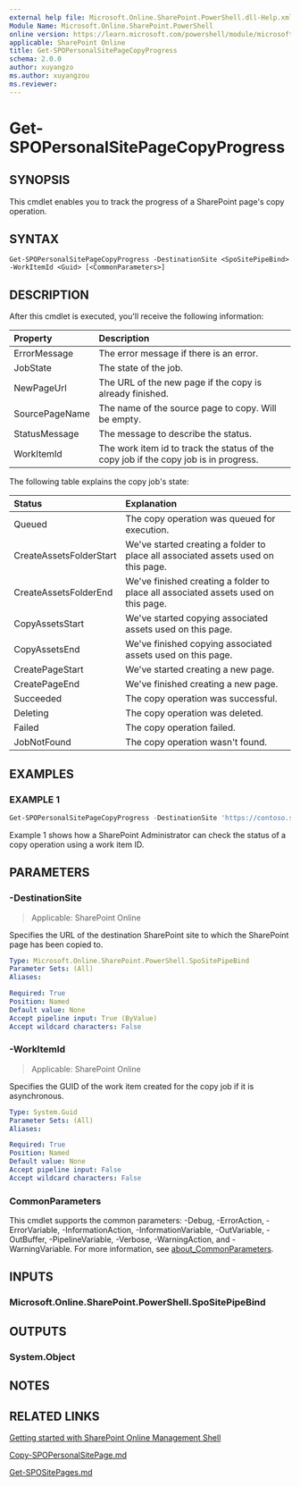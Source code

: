 ```yaml
---
external help file: Microsoft.Online.SharePoint.PowerShell.dll-Help.xml
Module Name: Microsoft.Online.SharePoint.PowerShell
online version: https://learn.microsoft.com/powershell/module/microsoft.online.sharepoint.powershell/get-spopersonalsitepagecopyprogress
applicable: SharePoint Online
title: Get-SPOPersonalSitePageCopyProgress
schema: 2.0.0
author: xuyangzo
ms.author: xuyangzou
ms.reviewer:
---
```


# Get-SPOPersonalSitePageCopyProgress

## SYNOPSIS

This cmdlet enables you to track the progress of a SharePoint page's copy operation.

## SYNTAX

```
Get-SPOPersonalSitePageCopyProgress -DestinationSite <SpoSitePipeBind> -WorkItemId <Guid> [<CommonParameters>]
```

## DESCRIPTION

After this cmdlet is executed, you'll receive the following information:

| Property | Description |
| :------- | :---------- |
| ErrorMessage | The error message if there is an error. |
| JobState | The state of the job. |
| NewPageUrl | The URL of the new page if the copy is already finished. |
| SourcePageName | The name of the source page to copy. Will be empty. |
| StatusMessage | The message to describe the status. |
| WorkItemId | The work item id to track the status of the copy job if the copy job is in progress. |

The following table explains the copy job's state:

| Status | Explanation |
| :---------- | :---------- |
| Queued | The copy operation was queued for execution. |
| CreateAssetsFolderStart | We've started creating a folder to place all associated assets used on this page. |
| CreateAssetsFolderEnd | We've finished creating a folder to place all associated assets used on this page. |
| CopyAssetsStart | We've started copying associated assets used on this page. |
| CopyAssetsEnd | We've finished copying associated assets used on this page. |
| CreatePageStart | We've started creating a new page. |
| CreatePageEnd | We've finished creating a new page. |
| Succeeded | The copy operation was successful. |
| Deleting | The copy operation was deleted. |
| Failed | The copy operation failed. |
| JobNotFound | The copy operation wasn't found. |

## EXAMPLES

### EXAMPLE 1

```powershell
Get-SPOPersonalSitePageCopyProgress -DestinationSite 'https://contoso.sharepoint.com/sites/testsite' -WorkItemId 1a95eb18-f68d-4dd4-9aaf-b47cf05cf02a
```

Example 1 shows how a SharePoint Administrator can check the status of a copy operation using a work item ID.

## PARAMETERS

### -DestinationSite

> Applicable: SharePoint Online

Specifies the URL of the destination SharePoint site to which the SharePoint page has been copied to.

```yaml
Type: Microsoft.Online.SharePoint.PowerShell.SpoSitePipeBind
Parameter Sets: (All)
Aliases:

Required: True
Position: Named
Default value: None
Accept pipeline input: True (ByValue)
Accept wildcard characters: False
```

### -WorkItemId

> Applicable: SharePoint Online

Specifies the GUID of the work item created for the copy job if it is asynchronous.

```yaml
Type: System.Guid
Parameter Sets: (All)
Aliases:

Required: True
Position: Named
Default value: None
Accept pipeline input: False
Accept wildcard characters: False
```

### CommonParameters
This cmdlet supports the common parameters: -Debug, -ErrorAction, -ErrorVariable, -InformationAction, -InformationVariable, -OutVariable, -OutBuffer, -PipelineVariable, -Verbose, -WarningAction, and -WarningVariable. For more information, see [about_CommonParameters](https://go.microsoft.com/fwlink/?LinkID=113216).

## INPUTS

### Microsoft.Online.SharePoint.PowerShell.SpoSitePipeBind

## OUTPUTS

### System.Object

## NOTES

## RELATED LINKS

[Getting started with SharePoint Online Management Shell](/powershell/sharepoint/sharepoint-online/connect-sharepoint-online)

[Copy-SPOPersonalSitePage.md](./Copy-SPOPersonalSitePage.md)

[Get-SPOSitePages.md](./Get-SPOSitePages.md)
